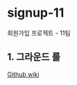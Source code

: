 # signup-11
회원가입 프로젝트 - 11팀

## 1. 그라운드 룰 

[Github wiki][ground-rule]


[ground-rule]: https://github.com/codesquad-memeber-2020/signup-11/wiki/%EA%B7%B8%EB%9D%BC%EC%9A%B4%EB%93%9C-%EB%A3%B0
